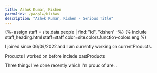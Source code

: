 ```yaml
---
title: Ashok Kumar, Kishen
permalink: /people/kishen
description: "Ashok Kumar, Kishen - Serious Title"
---
```


{%- assign staff = site.data.people | find: "id", "kishen" -%}
{% include staff_heading.html staff=staff color=site.colors.function-colors.eng %}

<p>I joined since 06/06/2022 and I am currently working on currentProducts.</p>

<p>Products I worked on before include pastProducts</p>

<p>Three things I've done recently which I'm proud of are...</p>

